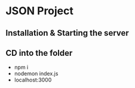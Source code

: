 # JSON Project

## Installation & Starting the server
## CD into the folder
* npm i
* nodemon index.js
* localhost:3000
